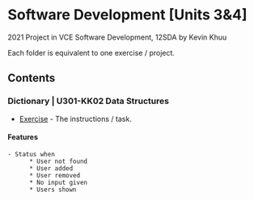 # Software Development [Units 3&4]

2021 Project in VCE Software Development, 12SDA by Kevin Khuu

Each folder is equivalent to one exercise / project.

## Contents

### Dictionary | U301-KK02 Data Structures
* [Exercise](https://docs.google.com/document/d/196H_CxLlFiyrgh3hXdYYHGD_o8FTWyl87XmzSdecwso/edit) - The instructions / task.
#### **Features**
```
- Status when 
      * User not found
      * User added
      * User removed
      * No input given
      * Users shown
```
